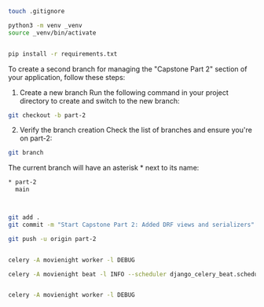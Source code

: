 

```sh
touch .gitignore

python3 -m venv _venv
source _venv/bin/activate


pip install -r requirements.txt

```

To create a second branch for managing the "Capstone Part 2" section of your application, follow these steps:

1. Create a new branch
Run the following command in your project directory to create and switch to the new branch:
```sh
git checkout -b part-2
```

2. Verify the branch creation
Check the list of branches and ensure you're on part-2:

```sh
git branch
```
The current branch will have an asterisk * next to its name:

```sh
* part-2
  main



git add .
git commit -m "Start Capstone Part 2: Added DRF views and serializers"

git push -u origin part-2


celery -A movienight worker -l DEBUG

celery -A movienight beat -l INFO --scheduler django_celery_beat.schedulers:DatabaseScheduler


celery -A movienight worker -l DEBUG